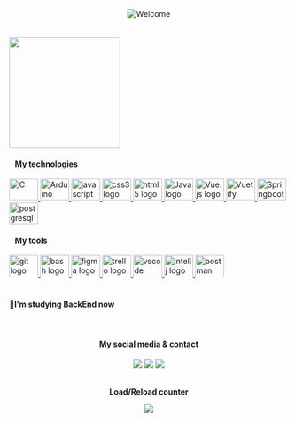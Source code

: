 <div id="welcome" align="center">
  <picture>
    <source srcset="https://readme-typing-svg.herokuapp.com/?color=7FFE00&size=35&center=true&vCenter=true&width=1000&lines=How's+it+going?;My+name+is+Samir+Charleston;nice+to+meet+you;I'm+majoring+in+software+engineering;Be+Welcome!+:%29" media="(prefers-color-scheme: dark)"/>
    <source srcset="https://readme-typing-svg.herokuapp.com/?color=42b883&size=35&center=true&vCenter=true&width=1000&lines=How's+it+going?;My+name+is+Samir+Charleston;nice+to+meet+you;I'm+majoring+in+software+engineering;Be+Welcome!+:%29" media="(prefers-color-scheme: light)"/>
    <img src="https://readme-typing-svg.herokuapp.com/?color=42b883&size=35&center=true&vCenter=true&width=1000&lines=How's+it+going?;My+name+is+Samir+Charleston;nice+to+meet+you;I'm+majoring+in+software+engineering;Be+Welcome!+:%29" alt="Welcome"/>
  </picture>
</div>

<br>

<div id="stats" align="center">
  <a href="https://github.com/SamirCharleston">
  
  <!-- <picture id="statistics">
      <source srcset="https://github-readme-stats.vercel.app/api?username=samircharleston&hide=stars&show_icons=true&count_private=true&theme=vue#gh-light-mode-only" media="(prefers-color-scheme: light)"/>
      <source srcset="https://github-readme-stats.vercel.app/api?username=samircharleston&hide=stars&show_icons=true&count_private=true&theme=chartreuse-dark&show_owner=true#gh-dark-mode-only" media="(prefers-color-scheme: dark)"/>
      <img src="https://github-readme-stats.vercel.app/api?username=samircharleston&hide=stars&show_icons=true&count_private=true" height="200px"/>
    </picture> -->
  </a>
</div>

<br/>

<div>
  <a>
    <picture id="usage-languages">
      <source srcset="https://github-readme-stats.vercel.app/api/top-langs/?username=samircharleston&theme=vue" media="(prefers-color-scheme: light)"/>
      <source srcset="https://github-readme-stats.vercel.app/api/top-langs/?username=samircharleston&theme=chartreuse-dark"  media="(prefers-color-scheme: dark)"/>
      <img src="https://github-readme-stats.vercel.app/api/top-langs/?username=samircharleston" height="200px"/>
    </picture>
  </a>
  <a>
    <a align="left">
      <h4>&nbsp&nbsp My technologies</h4>
      <a href="https://github.com/SamirCharleston">
      <img src="https://cdn.jsdelivr.net/gh/devicons/devicon/icons/c/c-original.svg" height="40" width="52" alt="C">
      <img src="https://cdn.jsdelivr.net/gh/devicons/devicon/icons/arduino/arduino-original-wordmark.svg" height="40" width="52" alt="Arduino"/>
      <img src="https://cdn.jsdelivr.net/gh/devicons/devicon/icons/javascript/javascript-original.svg" height="40" width="52" alt="javascript logo"  />
      <img src="https://cdn.jsdelivr.net/gh/devicons/devicon/icons/css3/css3-original.svg" height="40" width="52" alt="css3 logo"  />
      <img src="https://cdn.jsdelivr.net/gh/devicons/devicon/icons/html5/html5-original.svg" height="40" width="52" alt="html5 logo"  />
      <img src="https://cdn.jsdelivr.net/gh/devicons/devicon@latest/icons/java/java-original.svg" height="40" width="52" alt="Java logo" />
      <img src="https://cdn.jsdelivr.net/gh/devicons/devicon@latest/icons/vuejs/vuejs-original.svg" height="40" width="52" alt="Vue.js logo" />
      <img src="https://cdn.jsdelivr.net/gh/devicons/devicon@latest/icons/vuetify/vuetify-original.svg" height="40" width="52" alt="Vuetify logo"/>  
      <img src="https://cdn.jsdelivr.net/gh/devicons/devicon@latest/icons/spring/spring-original.svg" height="40" width="52" alt="Springboot logo"/>
      <img src="https://cdn.jsdelivr.net/gh/devicons/devicon@latest/icons/postgresql/postgresql-original.svg" height="40" width="52" alt="postgresql logo"/>
      </a>
    </a>
    <a align="left">
      <h4>&nbsp&nbsp My tools</h4>
      <a href="https://github.com/SamirCharleston">
      <img src="https://cdn.jsdelivr.net/gh/devicons/devicon/icons/git/git-original.svg" height="40" width="52" alt="git logo"  />
        <picture>
          <source srcset="https://bashlogo.com/img/symbol/svg/full_colored_dark.svg" media="(prefers-color-scheme: light)">
          <source srcset="https://bashlogo.com/img/symbol/svg/full_colored_light.svg" media="(prefers-color-scheme: dark)">
          <img src="https://bashlogo.com/img/symbol/svg/full_colored_dark.svg" height="40" width="52" alt="bash logo"/>
        </picture>
      <img src="https://cdn.jsdelivr.net/gh/devicons/devicon/icons/figma/figma-original.svg" height="40" width="52" alt="figma logo" />
      <img src="https://cdn.jsdelivr.net/gh/devicons/devicon/icons/trello/trello-plain.svg" height="40" width="52" alt="trello logo"  />
      <img src="https://cdn.jsdelivr.net/gh/devicons/devicon/icons/vscode/vscode-original.svg" height="40" width="52" alt="vscode logo"  />
      <img src="https://cdn.jsdelivr.net/gh/devicons/devicon@latest/icons/intellij/intellij-original.svg" height="40" width="52" alt="intelij logo"  />
      <img src="https://cdn.jsdelivr.net/gh/devicons/devicon@latest/icons/postman/postman-original.svg" height="40" width="52" alt="postman logo"  />
      </a>
    </a>
  </a>
</div>

<br/>

#### **🌱I'm studying BackEnd now**

<br>
  
 <div align="center">
   <h4>My social media & contact</h4>
  <a href="https://www.linkedin.com/in/samir-charleston" target="_blank"><img src="https://img.shields.io/badge/LinkedIn-0077B5?style=for-the-badge&logo=linkedin&logoColor=white"></a>
  <a href="https://wa.me/5545999787022" target="_blank"><img src="https://img.shields.io/badge/WhatsApp-25D366?style=for-the-badge&logo=whatsapp&logoColor=white"></a>  <a href="mailto:samircharleston@gmail.com?subject=We want to meet you 😉" target="_blank"><img src="https://img.shields.io/badge/Gmail-D14836?style=for-the-badge&logo=gmail&logoColor=white"></a>
 <div/>
   
<div align="center">
  <br>
  <p><b>Load/Reload counter</b></p>
  <img align="center" src="https://profile-counter.glitch.me/{samircharleston}/count.svg" />
</div>
